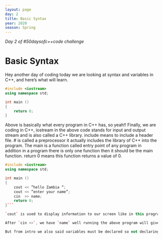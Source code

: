 ```yaml
---
layout: page
day: 2
title: Basic Syntax
year: 2020
season: Spring
---
```

*Day 2 of \#50daysofc++code challenge*
# Basic Syntax

Hey another day of coding today we are looking at syntax and variables in C++, and here’s what will learn.

```cpp
#include <iostream>
using namespace std;

int main ()
{
    return 0;
}
```

Above is basically what every program in C++ has, so yeah!! Finally, we are coding in C++, iostream in the above code stands for input and output stream and is also called a C++ library. include means to include a header file. # is called a preprocessor it actually includes the library of C++ into the program. The main is a function called entry point of any program in addition in a program there is only one function then it should be the main function. return 0 means this function returns a value of 0.

```cpp
#include <iostream>
using namespace std;

int main ()
{
    cout << ”hello Zambia “;
    cout << ”enter your name”;
    cin  >> name;
    return 0;
}```

`cout` is used to display information to our screen like in this program we are displaying **“hello Zambia”** to our screen. We also have `cin` which is used to collect an input from the user. For example, if we wanted to get student names from student users we would need to use `cin`. 

After `cin >>`, we have `name` well running the above program will give us an error well not bad we need it, we call this error a syntax error in our introduction we looked at programming languages these languages have grammatical rules we can say just like English. for example if you don’t add a semi-colon at the end of line of code (cout<<”hello world” ;) we get an error so now we know that just like we used full stop to end a sentence in English we use a semi-colon to end a line of code in C++. Back to the `name` issue, `name` is what we call a variable, this is actually a container that will be storing or holding a *name*. 

But from intro we also said variables must be declared so not declaring variables will result in syntax error. So, if we wanted to declare a variable to store a name of a person will write (string name), remember name is a container to hold a name